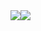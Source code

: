 <div style="display:flex;align-items:center;">
  <a href="https://github.com/Behruzbek1212?tab=repositories">
    <img src="https://github-readme-stats.vercel.app/api?username=python019&show_icons=true&theme=material-palenight&count_private=true&hide_border=true" />
  </a>
  <a href="https://github.com/Behruzbek1212?tab=repositories">
    <img src="https://github-readme-stats.vercel.app/api/top-langs?username=Behruzbek1212&show_icons=true&theme=material-palenight&hide_border=true&layout=compact" />
  </a>
</div>
